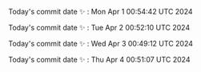 Today's commit date ✨ : Mon Apr 1 00:54:42 UTC 2024 

Today's commit date ✨ : Tue Apr 2 00:52:10 UTC 2024 

Today's commit date ✨ : Wed Apr 3 00:49:12 UTC 2024 

Today's commit date ✨ : Thu Apr 4 00:51:07 UTC 2024 

